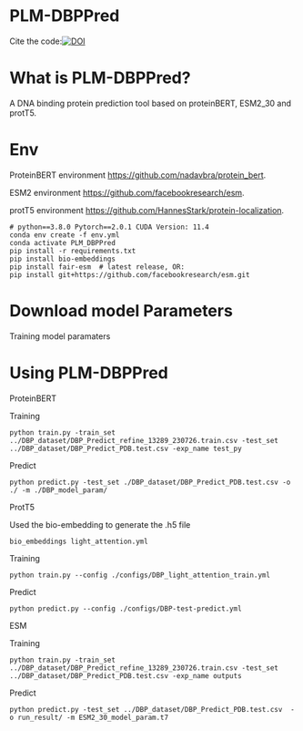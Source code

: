 # PLM-DBPPred
Cite the code:[![DOI](https://zenodo.org/badge/654626858.svg)](https://zenodo.org/doi/10.5281/zenodo.10675351)

What is PLM-DBPPred?
=============
A DNA binding protein prediction tool based on proteinBERT, ESM2_30 and protT5.

Env
=============
ProteinBERT environment https://github.com/nadavbra/protein_bert.

ESM2 environment https://github.com/facebookresearch/esm.

protT5 environment https://github.com/HannesStark/protein-localization.
```
# python==3.8.0 Pytorch==2.0.1 CUDA Version: 11.4 
conda env create -f env.yml
conda activate PLM_DBPPred
pip install -r requirements.txt
pip install bio-embeddings
pip install fair-esm  # latest release, OR:
pip install git+https://github.com/facebookresearch/esm.git
```
Download model Parameters
=============
Training model paramaters


Using PLM-DBPPred
=============
ProteinBERT

Training
```
python train.py -train_set ../DBP_dataset/DBP_Predict_refine_13289_230726.train.csv -test_set ../DBP_dataset/DBP_Predict_PDB.test.csv -exp_name test_py
```
Predict
```
python predict.py -test_set ./DBP_dataset/DBP_Predict_PDB.test.csv -o ./ -m ./DBP_model_param/
```

ProtT5

Used the bio-embedding to generate the .h5 file
```
bio_embeddings light_attention.yml
```
Training
```
python train.py --config ./configs/DBP_light_attention_train.yml
```
Predict
```
python predict.py --config ./configs/DBP-test-predict.yml  
```

ESM

Training
```
python train.py -train_set ../DBP_dataset/DBP_Predict_refine_13289_230726.train.csv -test_set ../DBP_dataset/DBP_Predict_PDB.test.csv -exp_name outputs
```
Predict
```
python predict.py -test_set ../DBP_dataset/DBP_Predict_PDB.test.csv  -o run_result/ -m ESM2_30_model_param.t7
```
